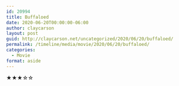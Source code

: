 ```yaml
---
id: 20994
title: Buffaloed
date: 2020-06-20T00:00:00-06:00
author: claycarson
layout: post
guid: http://claycarson.net/uncategorized/2020/06/20/buffaloed/
permalink: /timeline/media/movie/2020/06/20/buffaloed/
categories:
  - Movie
format: aside
---
```

<div class="media-details"></div>

<div class="media-creator"></div>

<div class="media-rating">★★★☆☆</div>